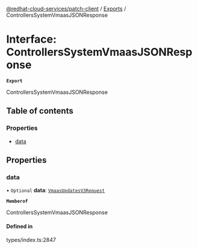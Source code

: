 [@redhat-cloud-services/patch-client](../README.md) / [Exports](../modules.md) / ControllersSystemVmaasJSONResponse

# Interface: ControllersSystemVmaasJSONResponse

**`Export`**

ControllersSystemVmaasJSONResponse

## Table of contents

### Properties

- [data](ControllersSystemVmaasJSONResponse.md#data)

## Properties

### data

• `Optional` **data**: [`VmaasUpdatesV3Request`](VmaasUpdatesV3Request.md)

**`Memberof`**

ControllersSystemVmaasJSONResponse

#### Defined in

types/index.ts:2847
